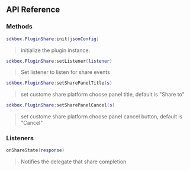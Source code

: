 ## API Reference

### Methods
```lua
sdkbox.PluginShare:init(jsonConfig)
```
>  initialize the plugin instance.

```lua
sdkbox.PluginShare:setListener(listener)
```
> Set listener to listen for share events

```lua
sdkbox.PluginShare:setSharePanelTitle(s)
```
> set custome share platform choose panel title, default is "Share to"

```lua
sdkbox.PluginShare:setSharePanelCancel(s)
```
> set custome share platform choose panel cancel button, default is "Cancel"


### Listeners
```lua
onShareState(response)
```
> Notifies the delegate that share completion


